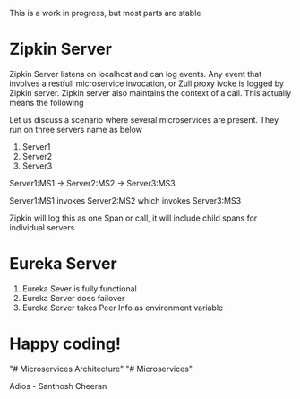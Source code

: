 This is a work in progress, but most parts are stable

# Zipkin Server

Zipkin Server listens on localhost and can log events. Any event that involves a restfull microservice invocation, or Zull proxy ivoke is logged by Zipkin server.  Zipkin server also maintains the context of a call. This actually means the following

Let us discuss a scenario where several microservices are present. They run on three servers name as below

1. Server1 
2. Server2
3. Server3

Server1:MS1 -> Server2:MS2 -> Server3:MS3

Server1:MS1 invokes Server2:MS2 which invokes Server3:MS3

Zipkin will log this as one Span or call, it will include child spans for individual servers




# Eureka Server
1. Eureka Sever is fully functional
2. Eureka Server does failover 
3. Eureka Server takes Peer Info as environment variable



# Happy coding! 
"# Microservices Architecture"
"# Microservices"


Adios - Santhosh Cheeran
